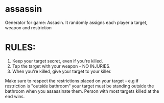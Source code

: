 # assassin
Generator for game: Assasin. It randomly assigns each player a target, weapon and restriction

# RULES:
1. Keep your target secret, even if you're killed.
2. Tap the target with your weapon - NO INJURIES.
3. When you're killed, give your target to your killer.

Make sure to respect the restrictions placed on your target - e.g if restriction is "outside bathroom" your target must be standing outside the bathroom when you assassinate them.
Person with most targets killed at the end wins.



